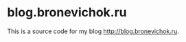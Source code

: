 blog.bronevichok.ru
=================

This is a source code for my blog http://blog.bronevichok.ru.
